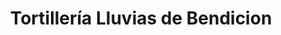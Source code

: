 ---
title: "Tortillería Lluvias de Bendicion"
url: /quetzaltenango/tortilleria-lluvias-de-bendicion/
shop: panadería
---